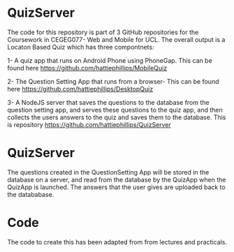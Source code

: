 # QuizServer
The code for this repository is part of 3 GitHub repositories for the Coursework in CEGEG077- Web and Mobile for UCL. The overall output is a Locaton Based Quiz which has three compontnets:

1- A quiz app that runs on Android Phone using PhoneGap. This can be found here https://github.com/hattiephillips/MobileQuiz

2- The Question Setting App that runs from a browser- This can be found here https://github.com/hattiephillips/DesktopQuiz

3- A NodeJS server that saves the questions to the database from the question setting app, and serves these questions to the quiz app, and then collects the users answers to the quiz and saves them to the database. This is repository https://github.com/hattiephillips/QuizServer

# QuizServer
The questions created in the QuestionSetting App will be stored in the database on a server, and read from the database by the QuizApp when the QuizApp is launched. The answers that the user gives are uploaded back to the datababase.

# Code
The code to create this has been adapted from from lectures and practicals.
